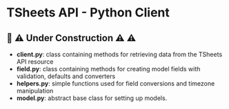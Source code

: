 # TSheets API - Python Client

## :construction: :warning: Under Construction :warning: :warning:

- **client.py**: class containing methods for retrieving data from the TSheets API resource
- **field.py**: class containing methods for creating model fields with validation, defaults and converters
- **helpers.py**: simple functions used for field conversions and timezone manipulation
- **model.py**: abstract base class for setting up models.